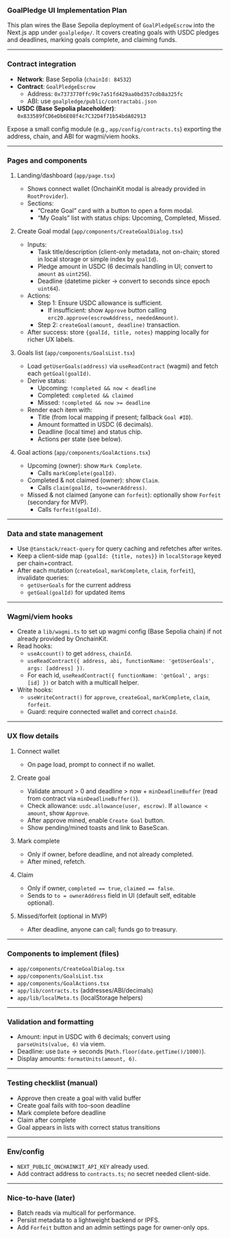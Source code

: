 ### GoalPledge UI Implementation Plan

This plan wires the Base Sepolia deployment of `GoalPledgeEscrow` into the Next.js app under `goalpledge/`. It covers creating goals with USDC pledges and deadlines, marking goals complete, and claiming funds.

---

### Contract integration
- **Network**: Base Sepolia (`chainId: 84532`)
- **Contract**: `GoalPledgeEscrow`
  - Address: `0x7373770ffc99c7a51fd429aa0bd357cdb8a325fc`
  - ABI: use `goalpledge/public/contractabi.json`
- **USDC (Base Sepolia placeholder)**: `0x833589fCD6eDb6E08f4c7C32D4f71b54bdA02913`

Expose a small config module (e.g., `app/config/contracts.ts`) exporting the address, chain, and ABI for wagmi/viem hooks.

---

### Pages and components
1) Landing/dashboard (`app/page.tsx`)
   - Shows connect wallet (OnchainKit modal is already provided in `RootProvider`).
   - Sections:
     - “Create Goal” card with a button to open a form modal.
     - “My Goals” list with status chips: Upcoming, Completed, Missed.

2) Create Goal modal (`app/components/CreateGoalDialog.tsx`)
   - Inputs:
     - Task title/description (client-only metadata, not on-chain; stored in local storage or simple index by `goalId`).
     - Pledge amount in USDC (6 decimals handling in UI; convert to `amount` as `uint256`).
     - Deadline (datetime picker → convert to seconds since epoch `uint64`).
   - Actions:
     - Step 1: Ensure USDC allowance is sufficient.
       - If insufficient: show `Approve` button calling `erc20.approve(escrowAddress, neededAmount)`.
     - Step 2: `createGoal(amount, deadline)` transaction.
   - After success: store `{goalId, title, notes}` mapping locally for richer UX labels.

3) Goals list (`app/components/GoalsList.tsx`)
   - Load `getUserGoals(address)` via `useReadContract` (wagmi) and fetch each `getGoal(goalId)`.
   - Derive status:
     - Upcoming: `!completed && now < deadline`
     - Completed: `completed && claimed`
     - Missed: `!completed && now >= deadline`
   - Render each item with:
     - Title (from local mapping if present; fallback `Goal #ID`).
     - Amount formatted in USDC (6 decimals).
     - Deadline (local time) and status chip.
     - Actions per state (see below).

4) Goal actions (`app/components/GoalActions.tsx`)
   - Upcoming (owner): show `Mark Complete`.
     - Calls `markComplete(goalId)`.
   - Completed & not claimed (owner): show `Claim`.
     - Calls `claim(goalId, to=ownerAddress)`.
   - Missed & not claimed (anyone can `forfeit`): optionally show `Forfeit` (secondary for MVP).
     - Calls `forfeit(goalId)`.

---

### Data and state management
- Use `@tanstack/react-query` for query caching and refetches after writes.
- Keep a client-side map `{goalId: {title, notes}}` in `localStorage` keyed per chain+contract.
- After each mutation (`createGoal`, `markComplete`, `claim`, `forfeit`), invalidate queries:
  - `getUserGoals` for the current address
  - `getGoal(goalId)` for updated items

---

### Wagmi/viem hooks
- Create a `lib/wagmi.ts` to set up wagmi config (Base Sepolia chain) if not already provided by OnchainKit.
- Read hooks:
  - `useAccount()` to get `address`, `chainId`.
  - `useReadContract({ address, abi, functionName: 'getUserGoals', args: [address] })`.
  - For each id, `useReadContract({ functionName: 'getGoal', args: [id] })` or batch with a multicall helper.
- Write hooks:
  - `useWriteContract()` for `approve`, `createGoal`, `markComplete`, `claim`, `forfeit`.
  - Guard: require connected wallet and correct `chainId`.

---

### UX flow details
1) Connect wallet
   - On page load, prompt to connect if no wallet.

2) Create goal
   - Validate amount > 0 and deadline > now + `minDeadlineBuffer` (read from contract via `minDeadlineBuffer()`).
   - Check allowance: `usdc.allowance(user, escrow)`. If `allowance < amount`, show `Approve`.
   - After approve mined, enable `Create Goal` button.
   - Show pending/mined toasts and link to BaseScan.

3) Mark complete
   - Only if owner, before deadline, and not already completed.
   - After mined, refetch.

4) Claim
   - Only if owner, `completed == true`, `claimed == false`.
   - Sends to `to = ownerAddress` field in UI (default self, editable optional).

5) Missed/forfeit (optional in MVP)
   - After deadline, anyone can call; funds go to treasury.

---

### Components to implement (files)
- `app/components/CreateGoalDialog.tsx`
- `app/components/GoalsList.tsx`
- `app/components/GoalActions.tsx`
- `app/lib/contracts.ts` (addresses/ABI/decimals)
- `app/lib/localMeta.ts` (localStorage helpers)

---

### Validation and formatting
- Amount: input in USDC with 6 decimals; convert using `parseUnits(value, 6)` via viem.
- Deadline: use `Date` → seconds (`Math.floor(date.getTime()/1000)`).
- Display amounts: `formatUnits(amount, 6)`.

---

### Testing checklist (manual)
- Approve then create a goal with valid buffer
- Create goal fails with too-soon deadline
- Mark complete before deadline
- Claim after complete
- Goal appears in lists with correct status transitions

---

### Env/config
- `NEXT_PUBLIC_ONCHAINKIT_API_KEY` already used.
- Add contract address to `contracts.ts`; no secret needed client-side.

---

### Nice-to-have (later)
- Batch reads via multicall for performance.
- Persist metadata to a lightweight backend or IPFS.
- Add `Forfeit` button and an admin settings page for owner-only ops.


